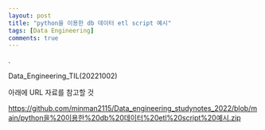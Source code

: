```yaml
---
layout: post
title: "python을 이용한 db 데이터 etl script 예시"
tags: [Data Engineering]
comments: true
---
```


.

Data_Engineering_TIL(20221002)

아래에 URL 자료를 참고할 것

https://github.com/minman2115/Data_engineering_studynotes_2022/blob/main/python을%20이용한%20db%20데이터%20etl%20script%20예시.zip